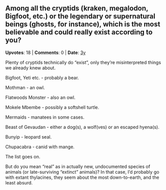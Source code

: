 ## Among all the cryptids (kraken, megalodon, Bigfoot, etc.) or the legendary or supernatural beings (ghosts, for instance), which is the most believable and could really exist according to you?
    
**Upvotes**: 18 | **Comments**: 0 | **Date**: [3y](https://www.quora.com/Among-all-the-cryptids-kraken-megalodon-Bigfoot-etc-or-the-legendary-or-supernatural-beings-ghosts-for-instance-which-is-the-most-believable-and-could-really-exist-according-to-you/answer/Gary-Meaney)

Plenty of cryptids technically do “exist”, only they’re misinterpreted things we already knew about.

Bigfoot, Yeti etc. \- probably a bear.

Mothman \- an owl.

Flatwoods Monster \- also an owl.

Mokele Mbembe \- possibly a softshell turtle.

Mermaids \- manatees in some cases.

Beast of Gevaudan \- either a dog(s), a wolf(ves) or an escaped hyena(s).

Bunyip \- leopard seal.

Chupacabra \- canid with mange.

The list goes on.

But do you mean “real” as in actually new, undocumented species of animals (or late-surviving “extinct” animals)? In that case, I’d probably go with extant thylacines, they seem about the most down-to-earth, and the least absurd.

